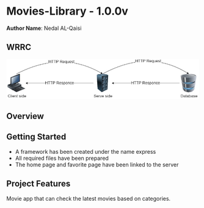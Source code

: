 # Movies-Library - 1.0.0v

**Author Name**: Nedal AL-Qaisi

## WRRC
![](./WRRC.jpg)


## Overview

## Getting Started
- A framework has been created under the name express
- All required files have been prepared
- The home page and favorite page have been linked to the server
## Project Features
Movie app that can check the latest movies based on categories.